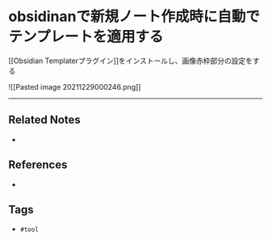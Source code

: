 # obsidinanで新規ノート作成時に自動でテンプレートを適用する
[[Obsidian Templaterプラグイン]]をインストールし、画像赤枠部分の設定をする

![[Pasted image 20211229000246.png]]



---
## Related Notes
- 

## References
- 

## Tags
- `#tool` 